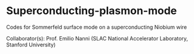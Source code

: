 # Superconducting-plasmon-mode
Codes for Sommerfeld surface mode on a superconducting Niobium wire

Collaborator(s): Prof. Emilio Nanni (SLAC National Accelerator Laboratory, Stanford University) 
